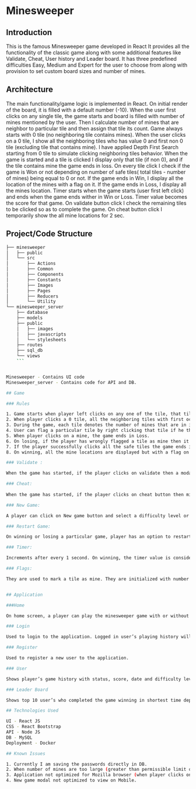 # Minesweeper

## Introduction

This is the famous Minesweeper game developed in React It provides all the functionality of the classic game along with some additional features like Validate, Cheat, User history and Leader board. It has three predefined difficulties Easy, Medium and Expert for the user to choose from along with provision to set custom board sizes and number of mines. 


## Architecture

The main functionality/game logic is implemented in React.  On initial render of the board, it is filled with a default number (-10). When the user first clicks on any single tile, the game starts and board is filled with number of mines mentioned by the user. Then I calculate number of mines that are neighbor to particular tile and then assign that tile its count. Game always starts with 0 tile (no neighboring tile contains mines). When the user clicks on a 0 tile, I show all the neighboring tiles who has value 0 and first non 0 tile (excluding tile that contains mine). I have applied Depth First Search starting from 0 tile to simulate clicking neighboring tiles behavior. When the game is started and a tile is clicked I display only that tile (if non 0), and if the tile contains mine the game ends in loss. On every tile click I check if the game is Won or not depending on number of safe tiles( total tiles - number of mines) being equal to 0 or not. If the game ends in Win, I display all the location of the mines with a flag on it. If the game ends in Loss, I display all the mines location. Timer starts when the game starts (user first left click) and ends when the game ends wither in Win or Loss. Timer value becomes the score for that game. On validate button click I check the remaining tiles to be clicked so as to complete the game. On cheat button click I temporarily show the all mine locations for 2 sec. 


## Project/Code Structure
```bash
├── minesweeper
│   ├── public
│   └── src
│       ├── Actions
│       ├── Common
│       ├── Components
│       ├── Constants
│       ├── Images
│       ├── Pages
│       ├── Reducers
│       └── Utility
└── minesweeper_server
    ├── database
    ├── models
    ├── public
    │   ├── images
    │   ├── javascripts
    │   └── stylesheets
    ├── routes
    ├── sql_db
    └── views
    ```


Minesweeper - Contains UI code
Minesweeper_server - Contains code for API and DB.

## Game

### Rules

1. Game starts when player left clicks on any one of the tile, that tile is always a 0 tile.
2. When player clicks a 0 tile, all the neighboring tiles with first occurring non 0 tile or mine tile are displayed.
3. During the game, each tile denotes the number of mines that are in immediate neighboring tiles (vertical, horizontal and diagonal).
4. User can flag a particular tile by right clicking that tile if he thinks it may contain a mine.
5. When player clicks on a mine, the game ends in Loss.
6. On losing, if the player has wrongly flagged a tile as mine then it will be shown with a cross sign.
7. If the player successfully clicks all the safe tiles the game ends in victory and the timer value is considered as score.
8. On winning, all the mine locations are displayed but with a flag on it.

### Validate : 

When the game has started, if the player clicks on validate then a modal is shown with number of tiles that needs to be clicked in order to complete (Win/Lose) the game. If the game is not started or is ended, this button is disabled.

### Cheat:
	
When the game has started, if the player clicks on cheat button then mines locations are shown temporarily for 2 seconds during which tile clicks are disabled. After 2 seconds the user board is enabled and hiding all the mines location.

### New Game:

A player can click on New game button and select a difficulty level or provide a custom board configuration.

### Restart Game:

On winning or losing a particular game, player has an option to restart the game (contains same configuration)

### Timer:

Increments after every 1 second. On winning, the timer value is considered as score.

### Flags:

They are used to mark a tile as mine. They are initialized with number of mines on the board. On every flag placement, its value decreases.


## Application

###Home

On home screen, a player can play the minesweeper game with or without login. Login is optional for playing a game

### Login

Used to login to the application. Logged in user’s playing history will be logged and considered for Leader board.

### Register

Used to register a new user to the application.

### User

Shows player’s game history with status, score, date and difficulty level.

### Leader Board

Shows top 10 user’s who completed the game winning in shortest time depending on difficulty level.

## Technologies Used

UI - React JS
CSS - React Bootstrap
API - Node JS
DB - MySQL
Deployment - Docker

## Known Issues

1. Currently I am saving the passwords directly in DB.
2. When number of mines are too large (greater than permissible limit of total tiles - 9)
3. Application not optimized for Mozilla browser (when player clicks on tile, tile content is shown as selected)
4. New game modal not optimized to view on Mobile.



